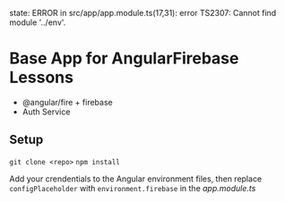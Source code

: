 state: ERROR in src/app/app.module.ts(17,31): error TS2307: Cannot find module '../env'.





# Base App for AngularFirebase Lessons

- @angular/fire + firebase
- Auth Service

## Setup

`git clone <repo>`
`npm install`

Add your crendentials to the Angular environment files, then replace `configPlaceholder` with `environment.firebase` in the _app.module.ts_
